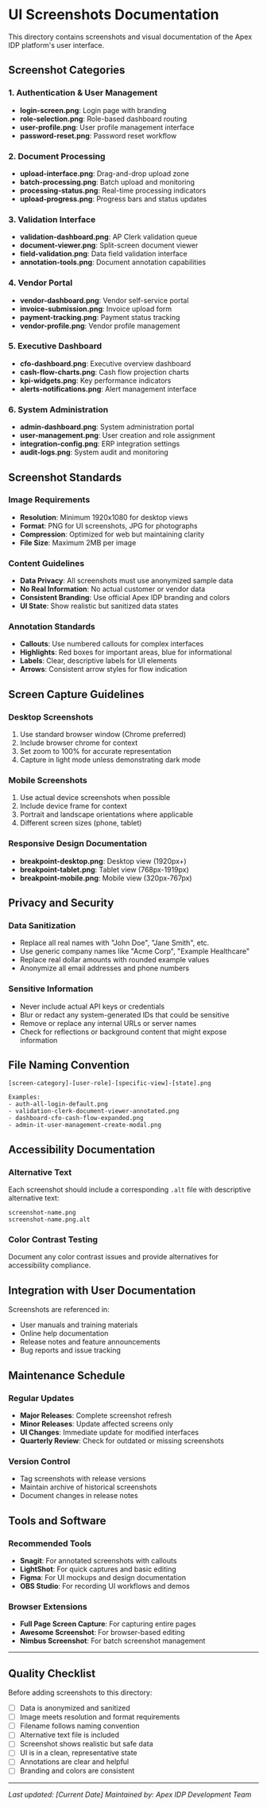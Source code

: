 # UI Screenshots Documentation

This directory contains screenshots and visual documentation of the Apex IDP platform's user interface.

## Screenshot Categories

### 1. Authentication & User Management
- **login-screen.png**: Login page with branding
- **role-selection.png**: Role-based dashboard routing
- **user-profile.png**: User profile management interface
- **password-reset.png**: Password reset workflow

### 2. Document Processing
- **upload-interface.png**: Drag-and-drop upload zone
- **batch-processing.png**: Batch upload and monitoring
- **processing-status.png**: Real-time processing indicators
- **upload-progress.png**: Progress bars and status updates

### 3. Validation Interface
- **validation-dashboard.png**: AP Clerk validation queue
- **document-viewer.png**: Split-screen document viewer
- **field-validation.png**: Data field validation interface
- **annotation-tools.png**: Document annotation capabilities

### 4. Vendor Portal
- **vendor-dashboard.png**: Vendor self-service portal
- **invoice-submission.png**: Invoice upload form
- **payment-tracking.png**: Payment status tracking
- **vendor-profile.png**: Vendor profile management

### 5. Executive Dashboard
- **cfo-dashboard.png**: Executive overview dashboard
- **cash-flow-charts.png**: Cash flow projection charts
- **kpi-widgets.png**: Key performance indicators
- **alerts-notifications.png**: Alert management interface

### 6. System Administration
- **admin-dashboard.png**: System administration portal
- **user-management.png**: User creation and role assignment
- **integration-config.png**: ERP integration settings
- **audit-logs.png**: System audit and monitoring

## Screenshot Standards

### Image Requirements
- **Resolution**: Minimum 1920x1080 for desktop views
- **Format**: PNG for UI screenshots, JPG for photographs
- **Compression**: Optimized for web but maintaining clarity
- **File Size**: Maximum 2MB per image

### Content Guidelines
- **Data Privacy**: All screenshots must use anonymized sample data
- **No Real Information**: No actual customer or vendor data
- **Consistent Branding**: Use official Apex IDP branding and colors
- **UI State**: Show realistic but sanitized data states

### Annotation Standards
- **Callouts**: Use numbered callouts for complex interfaces
- **Highlights**: Red boxes for important areas, blue for informational
- **Labels**: Clear, descriptive labels for UI elements
- **Arrows**: Consistent arrow styles for flow indication

## Screen Capture Guidelines

### Desktop Screenshots
1. Use standard browser window (Chrome preferred)
2. Include browser chrome for context
3. Set zoom to 100% for accurate representation
4. Capture in light mode unless demonstrating dark mode

### Mobile Screenshots
1. Use actual device screenshots when possible
2. Include device frame for context
3. Portrait and landscape orientations where applicable
4. Different screen sizes (phone, tablet)

### Responsive Design Documentation
- **breakpoint-desktop.png**: Desktop view (1920px+)
- **breakpoint-tablet.png**: Tablet view (768px-1919px)
- **breakpoint-mobile.png**: Mobile view (320px-767px)

## Privacy and Security

### Data Sanitization
- Replace all real names with "John Doe", "Jane Smith", etc.
- Use generic company names like "Acme Corp", "Example Healthcare"
- Replace real dollar amounts with rounded example values
- Anonymize all email addresses and phone numbers

### Sensitive Information
- Never include actual API keys or credentials
- Blur or redact any system-generated IDs that could be sensitive
- Remove or replace any internal URLs or server names
- Check for reflections or background content that might expose information

## File Naming Convention

```
[screen-category]-[user-role]-[specific-view]-[state].png

Examples:
- auth-all-login-default.png
- validation-clerk-document-viewer-annotated.png
- dashboard-cfo-cash-flow-expanded.png
- admin-it-user-management-create-modal.png
```

## Accessibility Documentation

### Alternative Text
Each screenshot should include a corresponding `.alt` file with descriptive alternative text:

```
screenshot-name.png
screenshot-name.png.alt
```

### Color Contrast Testing
Document any color contrast issues and provide alternatives for accessibility compliance.

## Integration with User Documentation

Screenshots are referenced in:
- User manuals and training materials
- Online help documentation
- Release notes and feature announcements
- Bug reports and issue tracking

## Maintenance Schedule

### Regular Updates
- **Major Releases**: Complete screenshot refresh
- **Minor Releases**: Update affected screens only
- **UI Changes**: Immediate update for modified interfaces
- **Quarterly Review**: Check for outdated or missing screenshots

### Version Control
- Tag screenshots with release versions
- Maintain archive of historical screenshots
- Document changes in release notes

## Tools and Software

### Recommended Tools
- **Snagit**: For annotated screenshots with callouts
- **LightShot**: For quick captures and basic editing
- **Figma**: For UI mockups and design documentation
- **OBS Studio**: For recording UI workflows and demos

### Browser Extensions
- **Full Page Screen Capture**: For capturing entire pages
- **Awesome Screenshot**: For browser-based editing
- **Nimbus Screenshot**: For batch screenshot management

---

## Quality Checklist

Before adding screenshots to this directory:

- [ ] Data is anonymized and sanitized
- [ ] Image meets resolution and format requirements
- [ ] Filename follows naming convention
- [ ] Alternative text file is included
- [ ] Screenshot shows realistic but safe data
- [ ] UI is in a clean, representative state
- [ ] Annotations are clear and helpful
- [ ] Branding and colors are consistent

---

*Last updated: [Current Date]*
*Maintained by: Apex IDP Development Team*
